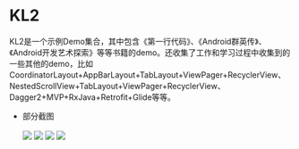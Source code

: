# KL2
KL2是一个示例Demo集合，其中包含《第一行代码》、《Android群英传》、《Android开发艺术探索》等等书籍的demo。还收集了工作和学习过程中收集到的一些其他的demo，比如CoordinatorLayout+AppBarLayout+TabLayout+ViewPager+RecyclerView、NestedScrollView+TabLayout+ViewPager+RecyclerView、Dagger2+MVP+RxJava+Retrofit+Glide等等。
 * 部分截图<br><br>
![](https://github.com/jweihao/KL2/blob/master/imgs/KL2.png)
![](https://github.com/jweihao/KL2/blob/master/imgs/kl3.png)
![](https://github.com/jweihao/KL2/blob/master/imgs/kl4.png)
![](https://github.com/jweihao/KL2/blob/master/imgs/kl5.png)
